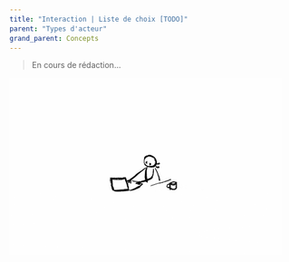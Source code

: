 ```yaml
---
title: "Interaction | Liste de choix [TODO]"
parent: "Types d'acteur"
grand_parent: Concepts
---
```



> En cours de rédaction...

![SynApps](../../assets/under-progress.gif)

